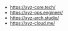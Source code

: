- https://xyz-core.tech/
- https://xyz-ops.engineer/
- https://xyz-arch.studio/
- https://xyz-cloud.me/
